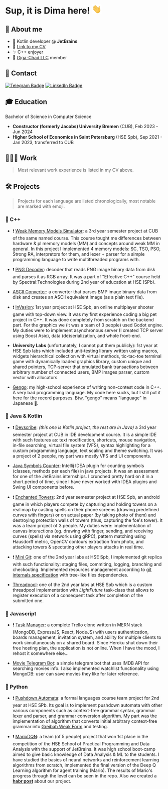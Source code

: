 # Sup, it is Dima here! <img src="images/wave.gif" height=30 width=30>

## 👀 About me

- 🔮 Kotlin developer @ **JetBrains**
- 💼 [Link to my CV](https://drive.google.com/file/d/1OS9tyvihp2dLTVcszTX-gm8qA9iQDXzw/view?usp=sharing)
- ✨ C++ enjoyer
- 🗿 [Giga-Chad LLC](https://github.com/Giga-Chad-LLC) member

## 🤝 Contact

[![Telegram Badge](https://img.shields.io/badge/-Telegram-0088cc?style=for-the-badge&logo=appveyor&logo=Telegram&logoColor=white&color=blue)](https://t.me/dmitrii_artuhov)
[![LinkedIn Badge](https://img.shields.io/badge/-Linked%20In-9cf?style=for-the-badge)](https://www.linkedin.com/in/dmitrii-artiukhov/)


## 🎓 Education

Bachelor of  Science in Computer Science

- **Constructor (formerly Jacobs) University Bremen** (CUB), Feb 2023 - Jun 2024
- **Higher School of Economics in Saint Petersburg** (HSE Spb), Sep 2021 - Jan 2023, transferred to CUB

## 👩🏻‍💻 Work

> Most relevant work experience is listed in my CV above.

## 🛠️ Projects

> Projects for each language are listed chronologically, most notable are marked with emoji.


### 💙 C++

- ❗ [Weak Memory Models Simulator](https://github.com/dmitrii-artuhov/weak-memory-models-simulator): a 3rd year semester project at CUB of the same named course. This course tought me differences between hardware & pl memory models (MM) and concepts around weak MM in general. In this project I implemented 4 memory models: SC, TSO, PSO, Strong RA, interpretors for them, and lexer + parser for a simple programming language to write multithreaded programs with.

- ❗ [PNG Decoder](https://github.com/dmitrii-artuhov/PNG-decoder): decoder that reads PNG image binary data from disk and parses it as RGB array. It was a part of "Effective C++" course held by Spectral:Technologies during 2nd year of education at HSE (SPb).

- [ASCII Converter](https://github.com/Giga-Chad-LLC/ASCII-Converter): a converter that parses BMP image binary data from disk and creates an ASCII equivalent image (as a plain text file).

- ❗ [InVasion](https://github.com/Giga-Chad-LLC/InVasion): 1st year project at HSE Spb, an online multiplayer shooter game with top-down view. It was my first experience coding a big pet project in C++. It was done completely from scratch on the backend part. For the graphics we (it was a team of 3 people) used Godot engine. My duties were to implement asynchronous server (I created TCP server using Boost Asio), data (de)serialization, and whole front-end.

- **University Labs** (unfortunately, I cannot put them publicly): 1st year at HSE Spb labs which included unit-testing library written using macros, widgets hierarchical collection with virtual methods, tic-tac-toe terminal game with dynamically loaded graphics library, custom unique and shared pointers, TCP-server that emulated bank transactions between arbitrary number of connected users, BMP images parser, custom vector with allocators.

- [Gengo](https://github.com/dmitrii-artuhov/gengo): my high-school experience of writing non-contest code in C++. A very bad programming language. My code here sucks, but I still put it here for the record purposes. Btw, "gengo" means "language" in Japanese 🧐.


### 🔸 Java & Kotlin

- ❗ [Devscribe](https://github.com/Giga-Chad-LLC/Devscribe): *(this one is Kotlin project, the rest are in Java)* a 3rd year semester project at CUB in IDE development course. It is a simple IDE with such features as: text modification, shortcuts, mouse navigation, in-file searching, virtual file system (VFS), syntax highlighting for a custom programming language, text scaling and theme switching. It was a project of 2 people, my part was mostly VFS and UI components.

- [Java Symbols Counter](https://github.com/dmitrii-artuhov/symbols-counter-intellij-plugin): Intellij IDEA plugin for counting symbols (classes, methods per each file) in java projects. It was an assessment for one of the JetBrains internships. I crunched pretty hard on it in a short period of time, since I have never worked with IDEA plugins and Swing UI components before.  

- ❗ [Enchanted Towers](https://github.com/Giga-Chad-LLC/Enchanted-Towers): 2nd year semester project at HSE Spb, an android game in which players compete by capturing and holding towers on a real map by casting spells on their phone screens (drawing predefined curves with fingers) or on actual paper (by taking photo of them) and destroying protection walls of towers (thus, capturing the foe's tower). It was a team project of 3 people. My duties were: implementation of canvas interactions (eg. drawing with finger, sending, and receiving curves (spells) via network using gRPC), pattern matching using Hausdorff metric, OpenCV contours extraction from photo, and attacking towers & spectating other players attacks in real time.

- ❗ [Mini Git](https://gist.github.com/dmitrii-artuhov/f7c30137703acb7ca00408be7a3c10e8): one of the 2nd year labs at HSE Spb, I implemented git replica with such functionality: staging files, commiting, logging, branching and checkouting. Implemented resources management according to [git internals specification](https://git-scm.com/book/en/v2/Git-Internals-Plumbing-and-Porcelain) with tree-like files dependencies.

- [Threadpool](https://gist.github.com/dmitrii-artuhov/b6b3b66f99ebb6026451df0255459037): one of the 2nd year labs at HSE Spb which is a custom threadpool implementation with *LightFuture* task-class that allows to register execution of a consequent task after completion of the submitted one.


### 🍋 Javascript

- ❗ [Task Manager](https://github.com/dmitrii-artuhov/TaskManager): a complete Trello clone written in MERN stack (MongoDB, ExpressJS, React, NodeJS) with users authentication, boards management, invitation system, and ability for multiple clients to work simultaneously on a shared board. Since Heroku shut down their free hosting plan, the application is not online. When I have the mood, I rehost it somewhere else...

- [Movie Telegram Bot](https://github.com/dmitrii-artuhov/telegram-bot): a simple telegram bot that uses IMDB API for searching movies info. I also implemented watchlist functionality using MongoDB: user can save movies they like for later reference.  


### 🐍 Python

- ❗ [Pushdown Automata](https://github.com/Giga-Chad-LLC/pushdown-automata): a formal languages course team project for 2nd year at HSE SPb. Its goal is to implement pushdown automata with other various components such as context-free grammar syntax, grammar lexer and parser, and grammar conversion algorithm. My part was the implementation of algorithm that converts initial arbitrary context-free grammar into [Greibah Weak Form](https://neerc.ifmo.ru/wiki/index.php?title=%D0%9F%D1%80%D0%B8%D0%B2%D0%B5%D0%B4%D0%B5%D0%BD%D0%B8%D0%B5_%D0%B3%D1%80%D0%B0%D0%BC%D0%BC%D0%B0%D1%82%D0%B8%D0%BA%D0%B8_%D0%BA_%D0%BE%D1%81%D0%BB%D0%B0%D0%B1%D0%BB%D0%B5%D0%BD%D0%BD%D0%BE%D0%B9_%D0%BD%D0%BE%D1%80%D0%BC%D0%B0%D0%BB%D1%8C%D0%BD%D0%BE%D0%B9_%D1%84%D0%BE%D1%80%D0%BC%D0%B5_%D0%93%D1%80%D0%B5%D0%B9%D0%B1%D0%B0%D1%85) and testing.

- ❗ [MarioDQN](https://github.com/Adore-Coding-Powerfully/MarioDQN): a team (of 5 people) project that won 1st place in the competition of the HSE School of Practical Programming and Data Analysis with the support of JetBrains. It was high school boot-camp aimed to give basic knowledge of Data Analysis & ML to the students. I have studied the basics of neural networks and reinforcement learning algorithms from scratch, implemented the final version of the Deep Q Learning algorithm for agent training (Mario). The results of Mario's progress through the level can be seen in the repo. Also we created a [**habr post**](https://habr.com/ru/companies/hsespb/articles/563118/) about our project.
